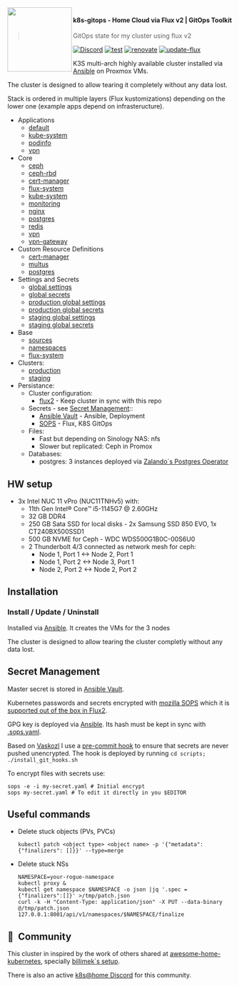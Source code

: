 <img src="https://camo.githubusercontent.com/bd0df216af51c1525f14e62155608e448562cb4033554e001a0ac2009e545aec/68747470733a2f2f726173706265726e657465732e6769746875622e696f2f696d672f6c6f676f2e737667" align="left" width="144px" height="144px"/>

#### k8s-gitops - Home Cloud via Flux v2 | GitOps Toolkit
> GitOps state for my cluster using flux v2

[![Discord](https://img.shields.io/badge/discord-chat-7289DA.svg?maxAge=60&style=flat-square)](https://discord.gg/DNCynrJ)
[![test](https://github.com/angelnu/k8s-gitops/workflows/test/badge.svg)](https://github.com/angelnu/k8s-gitop/workflows/actions)
[![renovate](https://github.com/angelnu/k8s-gitops/workflows/renovate/badge.svg)](https://github.com/angelnu/k8s-gitop/workflows/renovate/actions)
[![update-flux](https://github.com/angelnu/k8s-gitops/workflows/update-flux/badge.svg)](https://github.com/angelnu/k8s-gitop/workflows/update-flux/actions)
<br />

K3S multi-arch highly available cluster installed via [Ansible](ansible/README.md) on Proxmox VMs.

The cluster is designed to allow tearing it completely without any data lost.

Stack is ordered in multiple layers (Flux kustomizations) depending on the lower one (example apps depend on infrasteructure).

* Applications
  * [default](apps/default)
  * [kube-system](apps/kube-system)
  * [podinfo](apps/podinfo)
  * [vpn](apps/vpn)
* Core
  * [ceph](core/ceph)
  * [ceph-rbd](core/ceph-rbd)
  * [cert-manager](core/cert-manager)
  * [flux-system](core/flux-system)
  * [kube-system](core/kube-system)
  * [monitoring](core/monitoring)
  * [nginx](core/nginx)
  * [postgres](core/postgres)
  * [redis](core/redis)
  * [vpn](core/vpn)
  * [vpn-gateway](core/vpn-gateway)
* Custom Resource Definitions
  * [cert-manager](crds/cert-manager)
  * [multus](crds/multus)
  * [postgres](crds/postgres)
* Settings and Secrets
  * [global settings](settings/settings.yaml)
  * [global secrets](settings/secrets.yaml)
  * [production global settings](settings/production/settings.yaml)
  * [production global secrets](settings/production/secrets.yaml)
  * [staging global settings](settings/staging/settings.yaml)
  * [staging global secrets](settings/staging/secrets.yaml)
* Base
  * [sources](base/sources)
  * [namespaces](base/namespaces)
  * [flux-system](base/flux-system)
* Clusters:
  * [production](clusters/production)
  * [staging](clusters/staging)
* Persistance:
  * Cluster configuration:
    * [flux2](https://github.com/fluxcd/flux2) - Keep cluster in sync with this repo
  * Secrets - see [Secret Management](##-Secret-Management)::
    - [Ansible Vault](ansible) - Ansible, Deployment
    - [SOPS](##-Secret-Management) - Flux, K8S GitOps
  * Files:
    * Fast but depending on Sinology NAS: nfs
    * Slower but replicated: Ceph in Promox
  * Databases:
    * postgres: 3 instances deployed via [Zalando´s Postgres Operator](https://github.com/zalando/postgres-operator)

## HW setup

- 3x Intel NUC 11 vPro (NUC11TNHv5) with:
  - 11th Gen Intel® Core™ i5-1145G7 @ 2.60GHz
  - 32 GB DDR4 
  - 250 GB Sata SSD for local disks - 2x Samsung SSD 850 EVO, 1x CT240BX500SSD1
  - 500 GB NVME for Ceph - WDC WDS500G1B0C-00S6U0
  - 2 Thunderbolt 4/3 connected as network mesh for ceph:
    - Node 1, Port 1 <-> Node 2, Port 1
    - Node 1, Port 2 <-> Node 3, Port 1
    - Node 2, Port 2 <-> Node 2, Port 2
## Installation

### Install / Update / Uninstall

Installed via [Ansible](ansible/README.md). It creates the VMs for the 3 nodes

The cluster is designed to allow tearing the cluster completly without any data lost. 

## Secret Management

Master secret is stored in [Ansible Vault](ansible/README.md).

Kubernetes passwords and secrets encrypted with [mozilla SOPS](https://github.com/mozilla/sops) which it is [supported out of the box in Flux2](https://toolkit.fluxcd.io/guides/mozilla-sops/).

GPG key is deployed via [Ansible](ansible/README.md). Its hash must be kept in sync with [.sops.yaml](.sops.yaml).

Based on [Vaskozl](https://github.com/Vaskozl/home-infra) I use a [pre-commit hook](scripts/find-unencrypted-secrets.sh) to ensure that secrets are never pushed unencrypted. The hook is deployed by running `cd scripts; ./install_git_hooks.sh`

To encrypt files with secrets use:

```
sops -e -i my-secret.yaml # Initial encrypt
sops my-secret.yaml # To edit it directly in you $EDITOR
```

## Useful commands

- Delete stuck objects (PVs, PVCs)
  ```
  kubectl patch <object type> <object name> -p '{"metadata":{"finalizers": []}}' --type=merge
  ```

- Delete stuck NSs
  ```
  NAMESPACE=your-rogue-namespace
  kubectl proxy &
  kubectl get namespace $NAMESPACE -o json |jq '.spec = {"finalizers":[]}' >/tmp/patch.json
  curl -k -H "Content-Type: application/json" -X PUT --data-binary @/tmp/patch.json 127.0.0.1:8001/api/v1/namespaces/$NAMESPACE/finalize
  ```


## :handshake:&nbsp; Community

This cluster in inspired by the work of others shared at [awesome-home-kubernetes](https://github.com/k8s-at-home/awesome-home-kubernetes), specially [billimek´s setup](https://github.com/billimek/k8s-gitops/).

There is also an active [k8s@home Discord](https://discord.gg/7PbmHRK) for this community.